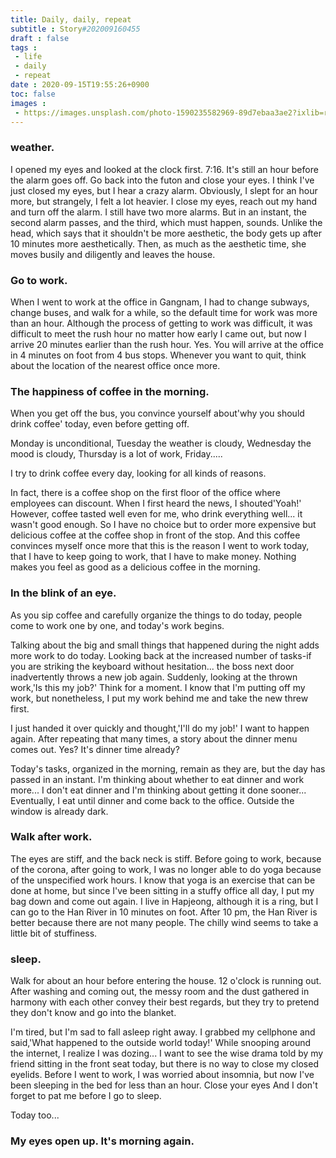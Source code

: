 ```yaml
---
title: Daily, daily, repeat
subtitle : Story#202009160455
draft : false
tags :
 - life
 - daily
 - repeat
date : 2020-09-15T19:55:26+0900
toc: false
images : 
 - https://images.unsplash.com/photo-1590235582969-89d7ebaa3ae2?ixlib=rb-1.2.1&q=80&fm=jpg&crop=entropy&cs=tinysrgb&w=1080&fit=max&ixid=eyJhcHBfaWQiOjE1NTU0OX0
---
```


### weather.  

I opened my eyes and looked at the clock first. 7:16. It's still an hour before the alarm goes off. Go back into the futon and close your eyes. I think I've just closed my eyes, but I hear a crazy alarm. Obviously, I slept for an hour more, but strangely, I felt a lot heavier. I close my eyes, reach out my hand and turn off the alarm. I still have two more alarms. But in an instant, the second alarm passes, and the third, which must happen, sounds. Unlike the head, which says that it shouldn't be more aesthetic, the body gets up after 10 minutes more aesthetically. Then, as much as the aesthetic time, she moves busily and diligently and leaves the house.  

### Go to work.  

When I went to work at the office in Gangnam, I had to change subways, change buses, and walk for a while, so the default time for work was more than an hour. Although the process of getting to work was difficult, it was difficult to meet the rush hour no matter how early I came out, but now I arrive 20 minutes earlier than the rush hour. Yes. You will arrive at the office in 4 minutes on foot from 4 bus stops. Whenever you want to quit, think about the location of the nearest office once more.  

### The happiness of coffee in the morning.  

When you get off the bus, you convince yourself about'why you should drink coffee' today, even before getting off.  

Monday is unconditional, Tuesday the weather is cloudy, Wednesday the mood is cloudy, Thursday is a lot of work, Friday.....  

I try to drink coffee every day, looking for all kinds of reasons.  

In fact, there is a coffee shop on the first floor of the office where employees can discount. When I first heard the news, I shouted'Yoah!' However, coffee tasted well even for me, who drink everything well... it wasn't good enough. So I have no choice but to order more expensive but delicious coffee at the coffee shop in front of the stop. And this coffee convinces myself once more that this is the reason I went to work today, that I have to keep going to work, that I have to make money. Nothing makes you feel as good as a delicious coffee in the morning.  

### In the blink of an eye.  

As you sip coffee and carefully organize the things to do today, people come to work one by one, and today's work begins.  

Talking about the big and small things that happened during the night adds more work to do today. Looking back at the increased number of tasks-if you are striking the keyboard without hesitation... the boss next door inadvertently throws a new job again. Suddenly, looking at the thrown work,'Is this my job?' Think for a moment. I know that I'm putting off my work, but nonetheless, I put my work behind me and take the new threw first.  

I just handed it over quickly and thought,'I'll do my job!' I want to happen again. After repeating that many times, a story about the dinner menu comes out. Yes? It's dinner time already?  

Today's tasks, organized in the morning, remain as they are, but the day has passed in an instant. I'm thinking about whether to eat dinner and work more... I don't eat dinner and I'm thinking about getting it done sooner... Eventually, I eat until dinner and come back to the office. Outside the window is already dark.  

### Walk after work.  

The eyes are stiff, and the back neck is stiff. Before going to work, because of the corona, after going to work, I was no longer able to do yoga because of the unspecified work hours. I know that yoga is an exercise that can be done at home, but since I've been sitting in a stuffy office all day, I put my bag down and come out again. I live in Hapjeong, although it is a ring, but I can go to the Han River in 10 minutes on foot. After 10 pm, the Han River is better because there are not many people. The chilly wind seems to take a little bit of stuffiness.  

### sleep.  

Walk for about an hour before entering the house. 12 o'clock is running out. After washing and coming out, the messy room and the dust gathered in harmony with each other convey their best regards, but they try to pretend they don't know and go into the blanket.  

I'm tired, but I'm sad to fall asleep right away. I grabbed my cellphone and said,'What happened to the outside world today!' While snooping around the internet, I realize I was dozing... I want to see the wise drama told by my friend sitting in the front seat today, but there is no way to close my closed eyelids. Before I went to work, I was worried about insomnia, but now I've been sleeping in the bed for less than an hour. Close your eyes And I don't forget to pat me before I go to sleep.  

Today too...  

### My eyes open up. It's morning again.  

